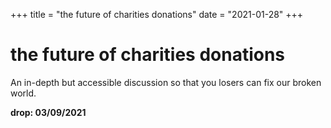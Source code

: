 +++
title = "the future of charities donations"
date = "2021-01-28"
+++



# the future of charities donations

An in-depth but accessible discussion so that you losers can fix our broken world.

**drop: 03/09/2021**
